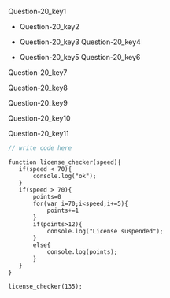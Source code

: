 Question-20_key1


- Question-20_key2
- Question-20_key3
Question-20_key4


- Question-20_key5
Question-20_key6


Question-20_key7


Question-20_key8


Question-20_key9


Question-20_key10


Question-20_key11



```javascript
// write code here
```

```solution
function license_checker(speed){
   if(speed < 70){
       console.log("ok");
   }
   if(speed > 70){
       points=0
       for(var i=70;i<speed;i+=5){
           points+=1
       }
       if(points>12){
           console.log("License suspended");
       }
       else{
           console.log(points);
       }
   }
}
 
license_checker(135);
```
